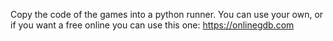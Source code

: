 Copy the code of the games into a python runner.
You can use your own, or if you want a free online you can use this one: https://onlinegdb.com
